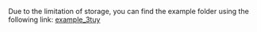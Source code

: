 Due to the limitation of storage, you can find the example folder using the following link:
[example_3tuy](github.com)

